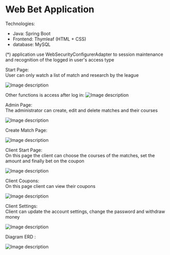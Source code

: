 # Web Bet Application

Technologies:
 - Java: Spring Boot 
 - Frontend: Thymleaf (HTML + CSS)   
 - database: MySQL 
 
(*) application use WebSecurityConfigurerAdapter to session maintenance and recognition of the logged in user's access type



Start Page:   
User can only watch a list of match and research by the league

![Image description](https://github.com/Raval97/Web-Application_BetApi/blob/master/screens/startPage.PNG?raw=true)


Other functions is access after log in:
![Image description](https://github.com/Raval97/Web-Application_BetApi/blob/master/screens/logIn.PNG?raw=true)


Admin Page:               
The administrator can create, edit and delete matches and their courses

![Image description](https://github.com/Raval97/Web-Application_BetApi/blob/master/screens/admin.PNG?raw=true)



Create Match Page:

![Image description](https://github.com/Raval97/Web-Application_BetApi/blob/master/screens/adminNewMatch.PNG?raw=true)



Client Start Page:             
On this page the client can choose the courses of the matches, set the amount and finally bet on the coupon

![Image description](https://github.com/Raval97/Web-Application_BetApi/blob/master/screens/client.PNG?raw=true)



Client Coupons:   
On this page client can view their coupons

![Image description](https://github.com/Raval97/Web-Application_BetApi/blob/master/screens/clientCoupons.PNG?raw=true)


Client Settings:    
Client can update the account settings, change the password and withdraw money

![Image description](https://github.com/Raval97/Web-Application_BetApi/blob/master/screens/clientSettings.PNG?raw=true)


Diagram ERD :

![Image description](https://github.com/Raval97/Web-Application_BetApi/blob/master/screens/databse.PNG?raw=true)

